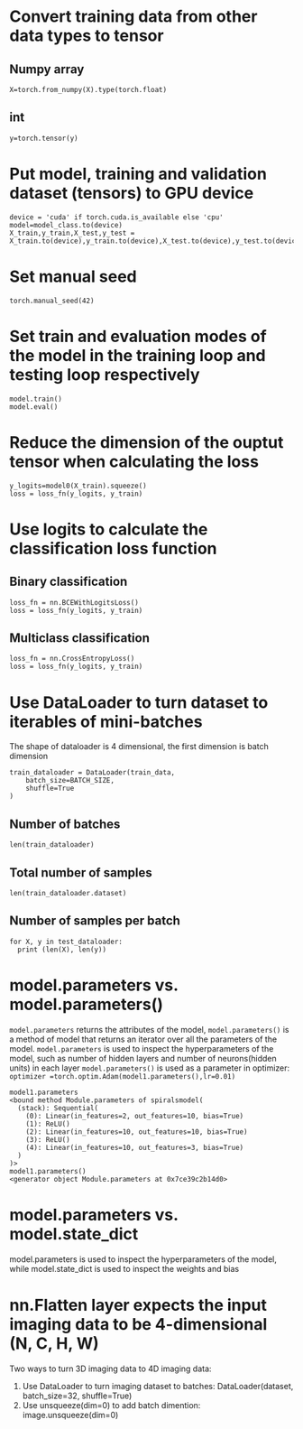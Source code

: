 # Convert training data from other data types to tensor
## Numpy array
`X=torch.from_numpy(X).type(torch.float)`
## int
`y=torch.tensor(y)`

# Put model, training and validation dataset (tensors) to GPU device
```
device = 'cuda' if torch.cuda.is_available else 'cpu'
model=model_class.to(device)
X_train,y_train,X_test,y_test = X_train.to(device),y_train.to(device),X_test.to(device),y_test.to(device)
```

# Set manual seed
`torch.manual_seed(42)`

# Set train and evaluation modes of the model in the training loop and testing loop respectively
```
model.train()
model.eval()
```

# Reduce the dimension of the ouptut tensor when calculating the loss
```
y_logits=model0(X_train).squeeze()
loss = loss_fn(y_logits, y_train)
```

# Use logits to calculate the classification loss function
## Binary classification
```
loss_fn = nn.BCEWithLogitsLoss()
loss = loss_fn(y_logits, y_train)
```
## Multiclass classification
```
loss_fn = nn.CrossEntropyLoss()
loss = loss_fn(y_logits, y_train)
```

# Use DataLoader to turn dataset to iterables of mini-batches
The shape of dataloader is 4 dimensional, the first dimension is batch dimension
```
train_dataloader = DataLoader(train_data, 
    batch_size=BATCH_SIZE, 
    shuffle=True 
)
```
## Number of batches
`len(train_dataloader)`
## Total number of samples
`len(train_dataloader.dataset)`
## Number of samples per batch
```
for X, y in test_dataloader:
  print (len(X), len(y))
```
# model.parameters vs. model.parameters()
`model.parameters` returns the attributes of the model, `model.parameters()` is a method of model that returns an iterator over all the parameters of the model.
`model.parameters` is used to inspect the hyperparameters of the model, such as number of hidden layers and number of neurons(hidden units) in each layer
`model.parameters()` is used as a parameter in optimizer: 
`optimizer =torch.optim.Adam(model1.parameters(),lr=0.01)`

```
model1.parameters
<bound method Module.parameters of spiralsmodel(
  (stack): Sequential(
    (0): Linear(in_features=2, out_features=10, bias=True)
    (1): ReLU()
    (2): Linear(in_features=10, out_features=10, bias=True)
    (3): ReLU()
    (4): Linear(in_features=10, out_features=3, bias=True)
  )
)>
model1.parameters()
<generator object Module.parameters at 0x7ce39c2b14d0>
```
# model.parameters vs. model.state_dict
model.parameters is used to inspect the hyperparameters of the model, while model.state_dict is used to inspect the weights and bias

# nn.Flatten layer expects the input imaging data to be 4-dimensional (N, C, H, W)
Two ways to turn 3D imaging data to 4D imaging data:
1. Use DataLoader to turn imaging dataset to batches: DataLoader(dataset, batch_size=32, shuffle=True)
2. Use unsqueeze(dim=0) to add batch dimention: image.unsqueeze(dim=0)
